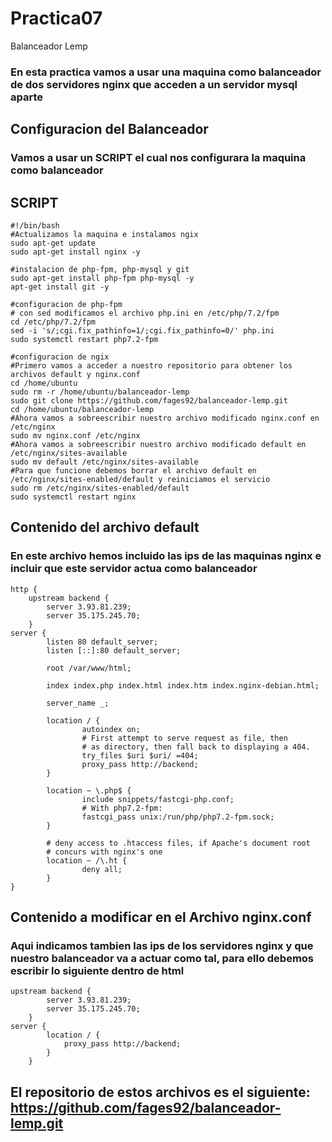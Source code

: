 # Practica07
Balanceador Lemp
### En esta practica vamos a usar una maquina como balanceador de dos servidores nginx que acceden a un servidor mysql aparte

## Configuracion del Balanceador
### Vamos a usar un SCRIPT el cual nos configurara la maquina como balanceador
## SCRIPT
```
#!/bin/bash
#Actualizamos la maquina e instalamos ngix
sudo apt-get update
sudo apt-get install nginx -y

#instalacion de php-fpm, php-mysql y git
sudo apt-get install php-fpm php-mysql -y
apt-get install git -y

#configuracion de php-fpm
# con sed modificamos el archivo php.ini en /etc/php/7.2/fpm
cd /etc/php/7.2/fpm
sed -i 's/;cgi.fix_pathinfo=1/;cgi.fix_pathinfo=0/' php.ini
sudo systemctl restart php7.2-fpm

#configuracion de ngix
#Primero vamos a acceder a nuestro repositorio para obtener los archivos default y nginx.conf
cd /home/ubuntu
sudo rm -r /home/ubuntu/balanceador-lemp
sudo git clone https://github.com/fages92/balanceador-lemp.git
cd /home/ubuntu/balanceador-lemp
#Ahora vamos a sobreescribir nuestro archivo modificado nginx.conf en /etc/nginx
sudo mv nginx.conf /etc/nginx
#Ahora vamos a sobreescribir nuestro archivo modificado default en /etc/nginx/sites-available
sudo mv default /etc/nginx/sites-available
#Para que funcione debemos borrar el archivo default en /etc/nginx/sites-enabled/default y reiniciamos el servicio
sudo rm /etc/nginx/sites-enabled/default
sudo systemctl restart nginx
```
## Contenido del archivo default
### En este archivo hemos incluido las ips de las maquinas nginx e incluir que este servidor actua como balanceador
```
http {
    upstream backend {
        server 3.93.81.239;
        server 35.175.245.70;
    }
server {
        listen 80 default_server;
        listen [::]:80 default_server;

        root /var/www/html;

        index index.php index.html index.htm index.nginx-debian.html;

        server_name _;

        location / {
                autoindex on;
                # First attempt to serve request as file, then
                # as directory, then fall back to displaying a 404.
                try_files $uri $uri/ =404;
                proxy_pass http://backend;
        }

        location ~ \.php$ {
                include snippets/fastcgi-php.conf;
                # With php7.2-fpm:
                fastcgi_pass unix:/run/php/php7.2-fpm.sock;
        }

        # deny access to .htaccess files, if Apache's document root
        # concurs with nginx's one
        location ~ /\.ht {
                deny all;
        }
}
```
## Contenido a modificar en el  Archivo nginx.conf
### Aqui indicamos tambien las ips de los servidores nginx y que nuestro balanceador va a actuar como tal, para ello debemos escribir lo siguiente dentro de html
```
upstream backend {
        server 3.93.81.239;
        server 35.175.245.70;
    }
server {
        location / {
            proxy_pass http://backend;
        }
    }
```
## El repositorio de estos archivos es el siguiente: https://github.com/fages92/balanceador-lemp.git
